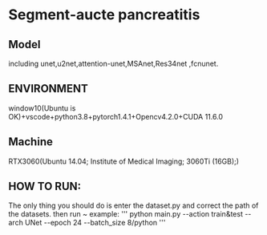# Segment-aucte pancreatitis
## Model
including unet,u2net,attention-unet,MSAnet,Res34net ,fcnunet.
## ENVIRONMENT
window10(Ubuntu is OK)+vscode+python3.8+pytorch1.4.1+Opencv4.2.0+CUDA 11.6.0
## Machine
RTX3060(Ubuntu 14.04; Institute of Medical Imaging; 3060Ti (16GB);)
## HOW TO RUN:
The only thing you should do is enter the dataset.py and correct the path of the datasets. then run ~ example:
''' 
   python main.py --action train&test --arch UNet --epoch 24 --batch_size 8/python
   ''' 
